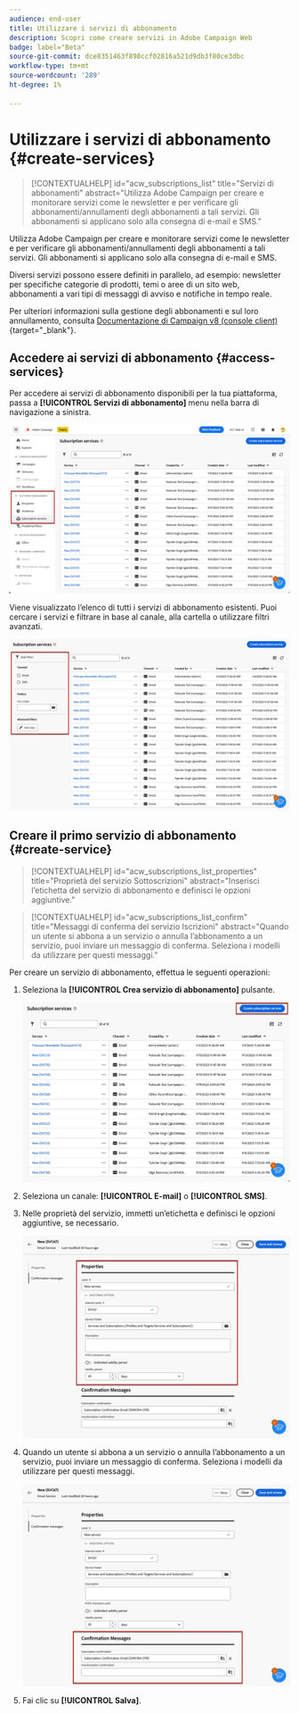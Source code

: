 ```yaml
---
audience: end-user
title: Utilizzare i servizi di abbonamento
description: Scopri come creare servizi in Adobe Campaign Web
badge: label="Beta"
source-git-commit: dce8351463f898ccf02816a521d9db3f80ce3dbc
workflow-type: tm+mt
source-wordcount: '289'
ht-degree: 1%

---
```



# Utilizzare i servizi di abbonamento {#create-services}

>[!CONTEXTUALHELP]
>id="acw_subscriptions_list"
>title="Servizi di abbonamenti"
>abstract="Utilizza Adobe Campaign per creare e monitorare servizi come le newsletter e per verificare gli abbonamenti/annullamenti degli abbonamenti a tali servizi. Gli abbonamenti si applicano solo alla consegna di e-mail e SMS."

Utilizza Adobe Campaign per creare e monitorare servizi come le newsletter e per verificare gli abbonamenti/annullamenti degli abbonamenti a tali servizi. Gli abbonamenti si applicano solo alla consegna di e-mail e SMS.

Diversi servizi possono essere definiti in parallelo, ad esempio: newsletter per specifiche categorie di prodotti, temi o aree di un sito web, abbonamenti a vari tipi di messaggi di avviso e notifiche in tempo reale.

Per ulteriori informazioni sulla gestione degli abbonamenti e sul loro annullamento, consulta [Documentazione di Campaign v8 (console client)](https://experienceleague.adobe.com/docs/campaign/campaign-v8/audience/subscriptions.html){target="_blank"}.

## Accedere ai servizi di abbonamento {#access-services}

Per accedere ai servizi di abbonamento disponibili per la tua piattaforma, passa a **[!UICONTROL Servizi di abbonamento]** menu nella barra di navigazione a sinistra.

![](assets/service-list.png)

Viene visualizzato l’elenco di tutti i servizi di abbonamento esistenti. Puoi cercare i servizi e filtrare in base al canale, alla cartella o utilizzare filtri avanzati.

![](assets/service-filters.png)

## Creare il primo servizio di abbonamento {#create-service}

>[!CONTEXTUALHELP]
>id="acw_subscriptions_list_properties"
>title="Proprietà del servizio Sottoscrizioni"
>abstract="Inserisci l’etichetta del servizio di abbonamento e definisci le opzioni aggiuntive."

>[!CONTEXTUALHELP]
>id="acw_subscriptions_list_confirm"
>title="Messaggi di conferma del servizio Iscrizioni"
>abstract="Quando un utente si abbona a un servizio o annulla l’abbonamento a un servizio, puoi inviare un messaggio di conferma. Seleziona i modelli da utilizzare per questi messaggi."


Per creare un servizio di abbonamento, effettua le seguenti operazioni:

1. Seleziona la **[!UICONTROL Crea servizio di abbonamento]** pulsante.

   ![](assets/service-create-button.png)

1. Seleziona un canale: **[!UICONTROL E-mail]** o **[!UICONTROL SMS]**.

1. Nelle proprietà del servizio, immetti un’etichetta e definisci le opzioni aggiuntive, se necessario.

   ![](assets/service-create-properties.png)

1. Quando un utente si abbona a un servizio o annulla l’abbonamento a un servizio, puoi inviare un messaggio di conferma. Seleziona i modelli da utilizzare per questi messaggi.

   ![](assets/service-create-confirmation-msg.png)

1. Fai clic su **[!UICONTROL Salva]**.


